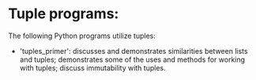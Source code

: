 # Tuple programs:

The following Python programs utilize tuples:
- 'tuples_primer': discusses and demonstrates similarities between lists and tuples; demonstrates some of the uses and methods for working with tuples; discuss immutability with tuples.
